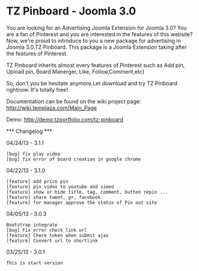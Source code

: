 # TZ Pinboard - Joomla 3.0

You are looking for an Advertising Joomla Extension for Joomla 3.0? You are a fan of Pinterest and you are interested in the features of this website? Now, we're proud to introduce to you a new package for advertising in Joomla 3.0.TZ Pinboard. This package is a Joomla Extension taking after the features of Pinterest.

TZ Pinboard inherits almost every features of Pinterest such as Add pin, Upload pin, Board Manerger, Like, Follow,Comment,etc)

So, don't you be hesitate anymore.Let download and try TZ Pinboard rightnow. It's totally free!

Documentation can be found on the wiki project page: http://wiki.templaza.com/Main_Page

Demo: http://demo.tzportfolio.com/tz-pinboard

*** Changelog ***

04/24/13  - 3.1.1

	[bug] fix play video
	[bug] fix error of board creation in google chrome

04/22/13  - 3.1.0


	[feature] add price pin
	[feature] pin video to youtube and vimeo
	[feature] show or hide title, tag, comment, button repin ...
	[feature] share tweet, g+, facebook
	[feature] for manager approve the status of Pin out site

04/05/13 - 3.0.3

	Bootstrap integrate
	[bug] Fix error check link url
	[feature] Check token when submit ajax
	[feature] Convert url to shortlink

03/25/13 - 3.0.1

	This is start version